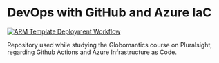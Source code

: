 # DevOps with GitHub and Azure IaC
[![ARM Template Deployment Workflow](https://github.com/qaerdsminion/globomantics-arm-learning/actions/workflows/armtemplatedeployment.yml/badge.svg)](https://github.com/qaerdsminion/globomantics-arm-learning/actions/workflows/armtemplatedeployment.yml)

Repository used while studying the Globomantics course on Pluralsight, regarding Github Actions and Azure Infrastructure as Code.
